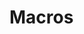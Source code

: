 <!--
author:   Tilman Schieber
email:    tilman.schieber@tu-berlin.de


@pyconsole 
<a target="_blank" role="button" href="https://tilman-schieber.github.io/console"><button class="lia-btn lia-btn--outline">Python Konsole</button></a>
@end

@embed
<script run-once modify="false">
fetch("@1")
  .then(response => {
    if (!response.ok) {
      const error = `HTTP error! status: ${response.status}`
      send.lia(error)
      throw new Error(error);
    }
    return response.text();
  })
  .then(html => {
    html = html.split('')

    for(let i=0; i<html.length; i++) {
      if (html[i] === '"') {
        html[i] = "'"
      }
    }

    send.lia(`HTML: <iframe @0 srcdoc="${html.join('')}"></iframe>`)
  })
  .catch(error => {
    console.warn('Error fetching and extracting text:', error);
    send.lia(error)
  });

"LIA: wait"
</script>
@end

-->

# Macros